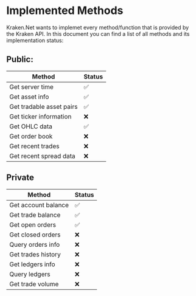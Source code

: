 # Implemented Methods

Kraken.Net wants to implemet every method/function that is provided by the Kraken API.
In this document you can find a list of all methods and its implementation status:

Public:
---
| Method                   | Status             |
|--------------------------|--------------------|
| Get server time          | :white_check_mark: |
| Get asset info           | :white_check_mark: |
| Get tradable asset pairs | :white_check_mark: |
| Get ticker information   | :x:                |
| Get OHLC data            | :white_check_mark: |
| Get order book           | :x:                |
| Get recent trades        | :x:                |
| Get recent spread data   | :x:                |

Private
---
| Method                   | Status             |
|--------------------------|--------------------|
| Get account balance      | :white_check_mark: |
| Get trade balance        | :white_check_mark: |  
| Get open orders          | :white_check_mark: | 
| Get closed orders        | :x:                | 
| Query orders info        | :x:                | 
| Get trades history       | :x:                |
| Get ledgers info         | :x:                | 
| Query ledgers            | :x:                |
| Get trade volume         | :x:                | 